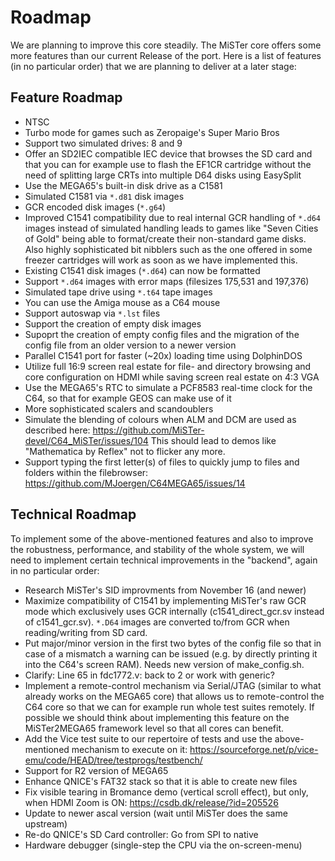 Roadmap
=======

We are planning to improve this core steadily. The MiSTer core offers some
more features than our current Release of the port. Here is a list of features
(in no particular order) that we are planning to deliver at a later stage:

Feature Roadmap
---------------

* NTSC
* Turbo mode for games such as Zeropaige's Super Mario Bros
* Support two simulated drives: 8 and 9
* Offer an SD2IEC compatible IEC device that browses the SD card and that
  you can for example use to flash the EF1CR cartridge without the need of
  splitting large CRTs into multiple D64 disks using EasySplit
* Use the MEGA65's built-in disk drive as a C1581
* Simulated C1581 via `*.d81` disk images
* GCR encoded disk images (`*.g64`)
* Improved C1541 compatibility due to real internal GCR handling of `*.d64`
  images instead of simulated handling leads to games like "Seven Cities of
  Gold" being able to format/create their non-standard game disks. Also highly
  sophisticated bit nibblers such as the one offered in some freezer cartridges
  will work as soon as we have implemented this.
* Existing C1541 disk images (`*.d64`) can now be formatted
* Support `*.d64` images with error maps (filesizes 175,531 and 197,376)
* Simulated tape drive using `*.t64` tape images
* You can use the Amiga mouse as a C64 mouse
* Support autoswap via `*.lst` files
* Support the creation of empty disk images
* Supoprt the creation of empty config files and the migration of the config
  file from an older version to a newer version
* Parallel C1541 port for faster (~20x) loading time using DolphinDOS
* Utilize full 16:9 screen real estate for file- and directory browsing and
  core configuration on HDMI while saving screen real estate on 4:3 VGA
* Use the MEGA65's RTC to simulate a PCF8583 real-time clock for the C64, so
  that for example GEOS can make use of it
* More sophisticated scalers and scandoublers 
* Simulate the blending of colours when ALM and DCM are used
  as described here: https://github.com/MiSTer-devel/C64_MiSTer/issues/104
  This should lead to demos like "Mathematica by Reflex" not to flicker any more.
* Support typing the first letter(s) of files to quickly jump to files
  and folders within the filebrowser: https://github.com/MJoergen/C64MEGA65/issues/14

Technical Roadmap
-----------------

To implement some of the above-mentioned features and also to improve the
robustness, performance, and stability of the whole system, we will need
to implement certain technical improvements in the "backend", again in no
particular order:

* Research MiSTer's SID improvments from November 16 (and newer)
* Maximize compatibility of C1541 by implementing MiSTer's raw GCR mode
  which exclusively uses GCR internally (c1541_direct_gcr.sv instead of
  c1541_gcr.sv). `*.D64` images are converted to/from GCR when reading/writing
  from SD card.
* Put major/minor version in the first two bytes of the config file so that
  in case of a mismatch a warning can be issued (e.g. by directly printing it
  into the C64's screen RAM). Needs new version of make_config.sh.
* Clarify: Line 65 in fdc1772.v: back to 2 or work with generic?
* Implement a remote-control mechanism via Serial/JTAG (similar to what
  already works on the MEGA65 core) that allows us to remote-control the
  C64 core so that we can for example run whole test suites remotely.
  If possible we should think about implementing this feature on the
  MiSTer2MEGA65 framework level so that all cores can benefit.
* Add the Vice test suite to our repertoire of tests and use the
  above-mentioned mechanism to execute on it:
  https://sourceforge.net/p/vice-emu/code/HEAD/tree/testprogs/testbench/ 
* Support for R2 version of MEGA65
* Enhance QNICE's FAT32 stack so that it is able to create new files
* Fix visible tearing in Bromance demo (vertical scroll effect), but only,
  when HDMI Zoom is ON: https://csdb.dk/release/?id=205526
* Update to newer ascal version (wait until MiSTer does the same upstream)
* Re-do QNICE's SD Card controller: Go from SPI to native
* Hardware debugger (single-step the CPU via the on-screen-menu)
